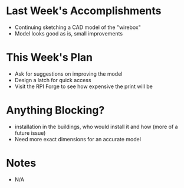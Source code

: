 Last Week's Accomplishments
===========================
* Continuing sketching a CAD model of the "wirebox"
* Model looks good as is, small improvements

This Week's Plan
================
* Ask for suggestions on improving the model
* Design a latch for quick access
* Visit the RPI Forge to see how expensive the print will be

Anything Blocking?
==================
* installation in the buildings, who would install it and how (more of a future issue)
* Need more exact dimensions for an accurate model

Notes
=====
* N/A